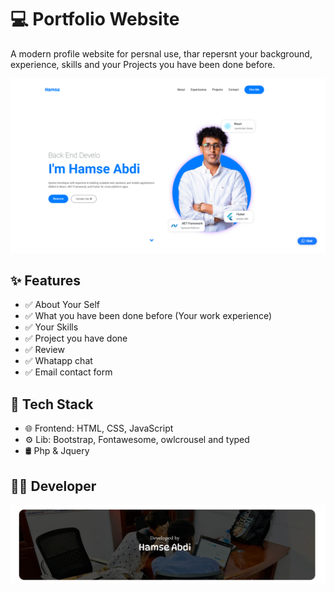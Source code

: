 # 💻 Portfolio Website

A modern profile website for persnal use, thar repersnt your background, experience, skills and your Projects you have been done before.

![Project Screenshot](./img/home.png)



## ✨ Features

- ✅ About Your Self
- ✅ What you have been done before (Your work experience)
- ✅ Your Skills 
- ✅ Project you have done
- ✅ Review
- ✅ Whatapp chat
- ✅ Email contact form



## 🔧 Tech Stack

- 🌐 Frontend: HTML, CSS, JavaScript
- ⚙️ Lib: Bootstrap, Fontawesome, owlcrousel and typed
- 🛢  Php & Jquery

## 👨‍💻 Developer

![Project Screenshot](./img/cov.png)
